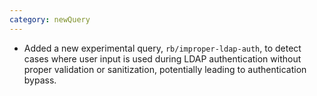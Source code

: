 ```yaml
---
category: newQuery
---
```

* Added a new experimental query, `rb/improper-ldap-auth`, to detect cases where user input is used during LDAP authentication without proper validation or sanitization, potentially leading to authentication bypass.
